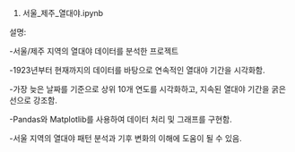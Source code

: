 1. 서울_제주_열대야.ipynb

설명:

-서울/제주 지역의 열대야 데이터를 분석한 프로젝트

-1923년부터 현재까지의 데이터를 바탕으로 연속적인 열대야 기간을 시각화함.

-가장 늦은 날짜를 기준으로 상위 10개 연도를 시각화하고, 지속된 열대야 기간을 굵은 선으로 강조함.

-Pandas와 Matplotlib를 사용하여 데이터 처리 및 그래프를 구현함.

-서울 지역의 열대야 패턴 분석과 기후 변화의 이해에 도움이 될 수 있음.
